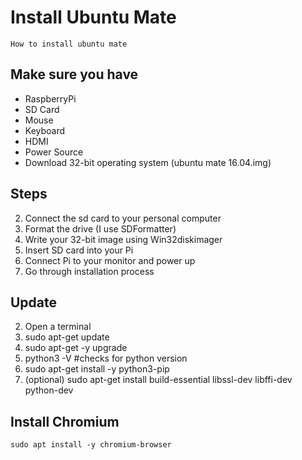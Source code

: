 # Install Ubuntu Mate

    How to install ubuntu mate
    
## Make sure you have

  * RaspberryPi
  * SD Card
  * Mouse
  * Keyboard
  * HDMI
  * Power Source
  * Download 32-bit operating system (ubuntu mate 16.04.img)
    
## Steps

  2. Connect the sd card to your personal computer
  2. Format the drive (I use SDFormatter)
  2. Write your 32-bit image using Win32diskimager
  2. Insert SD card into your Pi
  2. Connect Pi to your monitor and power up
  2. Go through installation process
  
## Update

  2. Open a terminal
  2. sudo apt-get update
  2. sudo apt-get -y upgrade
  2. python3 -V                     #checks for python version
  2. sudo apt-get install -y python3-pip
  2. (optional) sudo apt-get install build-essential libssl-dev libffi-dev python-dev
  
## Install Chromium

    sudo apt install -y chromium-browser
    
